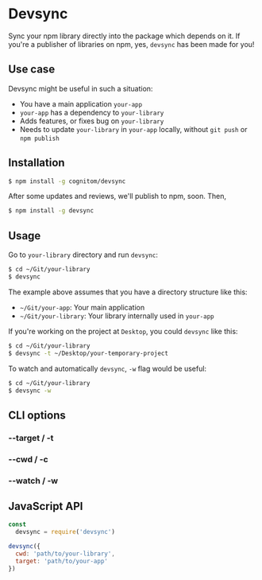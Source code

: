 # Devsync

Sync your npm library directly into the package which depends on it. If you're a publisher of libraries on npm, yes, `devsync` has been made for you!

## Use case

Devsync might be useful in such a situation:

- You have a main application `your-app`
- `your-app` has a dependency to `your-library`
- Adds features, or fixes bug on `your-library`
- Needs to update `your-library` in `your-app` locally, without `git push` or `npm publish`

## Installation

```bash
$ npm install -g cognitom/devsync
```

After some updates and reviews, we'll publish to npm, soon. Then,

```bash
$ npm install -g devsync
```

## Usage

Go to `your-library` directory and run `devsync`:

```bash
$ cd ~/Git/your-library
$ devsync
```

The example above assumes that you have a directory structure like this:

- `~/Git/your-app`: Your main application
- `~/Git/your-library`: Your library internally used in `your-app`

If you're working on the project at `Desktop`,  you could `devsync` like this:

```bash
$ cd ~/Git/your-library
$ devsync -t ~/Desktop/your-temporary-project
```

To watch and automatically `devsync`, `-w` flag would be useful:

```bash
$ cd ~/Git/your-library
$ devsync -w
```

## CLI options

### --target / -t

### --cwd / -c

### --watch / -w

## JavaScript API

```javascript
const
  devsync = require('devsync')

devsync({
  cwd: 'path/to/your-library',
  target: 'path/to/your-app'
})
```
